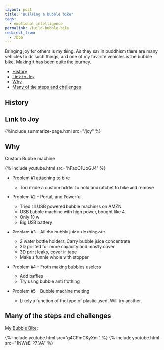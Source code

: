 ```yaml
---
layout: post
title: "Building a bubble bike"
tags:
  - emotional intelligence
permalink: /build-bubble-bike
redirect_from:
  - /bbb
---
```


Bringing joy for others is my thing. As they say in buddhism there are many vehicles to do such things, and one of my favorite vehicles is the bubble bike. Making it has been quite the journey.

<!-- prettier-ignore-start -->


<!-- vim-markdown-toc GFM -->

- [History](#history)
- [Link to Joy](#link-to-joy)
- [Why](#why)
- [Many of the steps  and challenges](#many-of-the-steps--and-challenges)

<!-- vim-markdown-toc -->
<!-- prettier-ignore-end -->

## History

## Link to Joy

{%include summarize-page.html src="/joy" %}

## Why

Custom Bubble machine

{% include youtube.html src="hFaoC1UoGJ4" %}

- Problem #1 attaching to bike

  - Tori made a custom holder to hold and ratchet to bike and remove

- Problem #2 - Portal, and Powerful.

  - Tried all USB powered bubble machines on AMZN
  - USB bubble machine with high power, bought like 4.
  - Only 10 w
  - Big USB battery

- Problem #3 - All the bubble juice sloshing out

  - 2 water bottle holders, Carry bubble juice concentrate
  - 3D printed for more capacity and mostly cover
  - 3D print leaks, cover in tape
  - Make a funnle whole with stopper

- Problem #4 - Froth making bubbles useless

  - Add baffles
  - Try using bubble anti frothing

- Problem #5 - Bubble machine melting
  - Likely a function of the type of plastic used. Will try another.

## Many of the steps and challenges

My [Bubble Bike](https://idvork.in/ig66/583):

{% include youtube.html src="g4CPmCKyXmI" %}
{% include youtube.html src="1NWsE-P7_VA" %}
